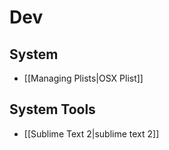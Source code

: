 # Dev
## System

- [[Managing Plists|OSX Plist]]



## System Tools

- [[Sublime Text 2|sublime text 2]]